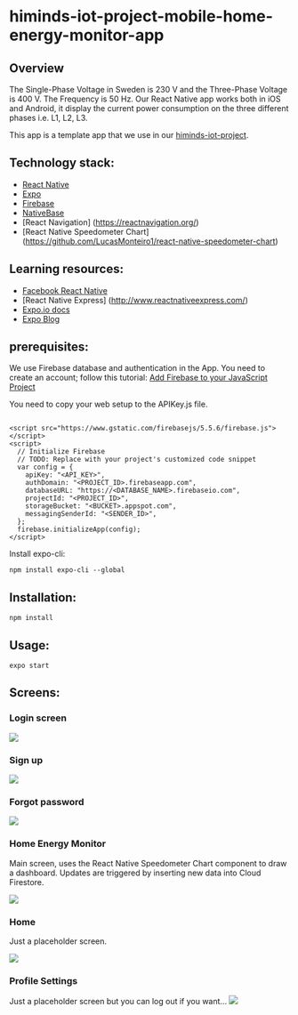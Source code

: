 # himinds-iot-project-mobile-home-energy-monitor-app

## Overview

The Single-Phase Voltage in Sweden is 230 V and the Three-Phase Voltage is 400 V. The Frequency is 50 Hz. Our React Native app works both in iOS and Android, it display the current power consumption on the three different phases i.e. L1, L2, L3.

This app is a template app that we use in our [himinds-iot-project](https://github.com/HiMinds/himinds-iot-project-overview).

## Technology stack:

* [React Native](https://facebook.github.io/react-native/)
* [Expo](https://expo.io/)
* [Firebase](https://firebase.google.com/)
* [NativeBase](https://nativebase.io/)
* [React Navigation] (https://reactnavigation.org/)
* [React Native Speedometer Chart] (https://github.com/LucasMonteiro1/react-native-speedometer-chart)

## Learning resources:

* [Facebook React Native](https://facebook.github.io/react-native/docs/getting-started.html)
* [React Native Express] (http://www.reactnativeexpress.com/)
* [Expo.io docs](https://docs.expo.io/versions/latest/)
* [Expo Blog](https://blog.expo.io/)


## prerequisites:
We use Firebase database and authentication in the App. You need to create an account; follow this tutorial: [Add Firebase to your JavaScript Project](https://firebase.google.com/docs/web/setup)

You need to copy your web setup to the APIKey.js file.

```

<script src="https://www.gstatic.com/firebasejs/5.5.6/firebase.js"></script>
<script>
  // Initialize Firebase
  // TODO: Replace with your project's customized code snippet
  var config = {
    apiKey: "<API_KEY>",
    authDomain: "<PROJECT_ID>.firebaseapp.com",
    databaseURL: "https://<DATABASE_NAME>.firebaseio.com",
    projectId: "<PROJECT_ID>",
    storageBucket: "<BUCKET>.appspot.com",
    messagingSenderId: "<SENDER_ID>",
  };
  firebase.initializeApp(config);
</script>

```

Install expo-cli:
```
npm install expo-cli --global
```

## Installation:
```
npm install

```

## Usage:
```
expo start
```


## Screens:

### Login screen

![](./pic/login.png)

### Sign up

![](./pic/signup.png)

### Forgot password

![](./pic/resetpassword.png)

### Home Energy Monitor
Main screen, uses the React Native Speedometer Chart component to draw a dashboard.
Updates are triggered by inserting new data into Cloud Firestore.

![](./pic/energylab.png)

### Home
Just a placeholder screen.

![](./pic/home.png)

### Profile Settings
Just a placeholder screen but you can log out if you want...
![](./pic/profile.png)

